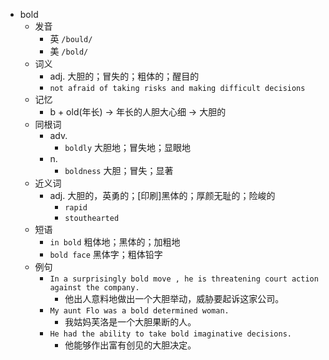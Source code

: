 - bold
  - 发音
    - 英 `/bould/`
    - 美 `/bold/`
  - 词义
    - adj. 大胆的；冒失的；粗体的；醒目的
    - `not afraid of taking risks and making difficult decisions`
  - 记忆
    - b + old(年长) → 年长的人胆大心细 → 大胆的
  - 同根词
    - adv.
      - `boldly` 大胆地；冒失地；显眼地
    - n.
      - `boldness` 大胆；冒失；显著
  - 近义词
    - adj. 大胆的，英勇的；[印刷]黑体的；厚颜无耻的；险峻的
      - `rapid`
      - `stouthearted`
  - 短语
    - `in bold` 粗体地；黑体的；加粗地 
    - `bold face` 黑体字；粗体铅字 
  - 例句
    - `In a surprisingly bold move , he is threatening court action against the company.`
      - 他出人意料地做出一个大胆举动，威胁要起诉这家公司。
    - `My aunt Flo was a bold determined woman.`
      - 我姑妈芙洛是一个大胆果断的人。
    - `He had the ability to take bold imaginative decisions.`
      - 他能够作出富有创见的大胆决定。

